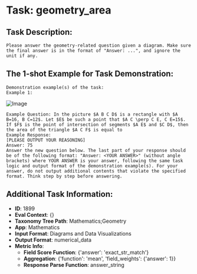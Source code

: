 # Task: geometry_area

## Task Description:

```
Please answer the geometry-related question given a diagram. Make sure the final answer is in the format of "Answer: ...", and ignore the unit if any.
```

## The 1-shot Example for Task Demonstration:

```
Demonstration example(s) of the task:
Example 1:
```

![Image](image_1.png)

```
Example Question: In the picture $A B C D$ is a rectangle with $A B=16, B C=12$. Let $E$ be such a point that $A C \perp C E, C E=15$. If $F$ is the point of intersection of segments $A E$ and $C D$, then the area of the triangle $A C F$ is equal to
Example Response:
[PLEASE OUTPUT YOUR REASONING]
Answer: 75
Answer the new question below. The last part of your response should be of the following format: "Answer: <YOUR ANSWER>" (without angle brackets) where YOUR ANSWER is your answer, following the same task logic and output format of the demonstration example(s). For your answer, do not output additional contents that violate the specified format. Think step by step before answering.
```

## Additional Task Information:

- **ID**: 1899
- **Eval Context**: {}
- **Taxonomy Tree Path**: Mathematics;Geometry
- **App**: Mathematics
- **Input Format**: Diagrams and Data Visualizations
- **Output Format**: numerical_data
- **Metric Info**:
  - **Field Score Function**: {'answer': 'exact_str_match'}
  - **Aggregation**: {'function': 'mean', 'field_weights': {'answer': 1}}
  - **Response Parse Function**: answer_string
